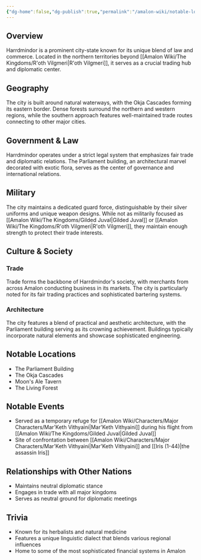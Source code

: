 ```yaml
---
{"dg-home":false,"dg-publish":true,"permalink":"/amalon-wiki/notable-locations/harrdmindor/","dgPassFrontmatter":true,"noteIcon":""}
---
```


## Overview
Harrdmindor is a prominent city-state known for its unique blend of law and commerce. Located in the northern territories beyond [[Amalon Wiki/The Kingdoms/R'oth Vilgmeri\|R'oth Vilgmeri]], it serves as a crucial trading hub and diplomatic center.

## Geography
The city is built around natural waterways, with the Okja Cascades forming its eastern border. Dense forests surround the northern and western regions, while the southern approach features well-maintained trade routes connecting to other major cities.

## Government & Law
Harrdmindor operates under a strict legal system that emphasizes fair trade and diplomatic relations. The Parliament building, an architectural marvel decorated with exotic flora, serves as the center of governance and international relations.

## Military
The city maintains a dedicated guard force, distinguishable by their silver uniforms and unique weapon designs. While not as militarily focused as [[Amalon Wiki/The Kingdoms/Gilded Juval\|Gilded Juval]] or [[Amalon Wiki/The Kingdoms/R'oth Vilgmeri\|R'oth Vilgmeri]], they maintain enough strength to protect their trade interests.

## Culture & Society
### Trade
Trade forms the backbone of Harrdmindor's society, with merchants from across Amalon conducting business in its markets. The city is particularly noted for its fair trading practices and sophisticated bartering systems.

### Architecture
The city features a blend of practical and aesthetic architecture, with the Parliament building serving as its crowning achievement. Buildings typically incorporate natural elements and showcase sophisticated engineering.

## Notable Locations
- The Parliament Building
- The Okja Cascades
- Moon's Ale Tavern
- The Living Forest

## Notable Events
- Served as a temporary refuge for [[Amalon Wiki/Characters/Major Characters/Mar'Keth Vithyaini\|Mar'Keth Vithyaini]] during his flight from [[Amalon Wiki/The Kingdoms/Gilded Juval\|Gilded Juval]]
- Site of confrontation between [[Amalon Wiki/Characters/Major Characters/Mar'Keth Vithyaini\|Mar'Keth Vithyaini]] and [[Iris (1-44)\|the assassin Iris]]

## Relationships with Other Nations
- Maintains neutral diplomatic stance
- Engages in trade with all major kingdoms
- Serves as neutral ground for diplomatic meetings

## Trivia
- Known for its herbalists and natural medicine
- Features a unique linguistic dialect that blends various regional influences
- Home to some of the most sophisticated financial systems in Amalon